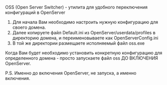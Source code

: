 OSS (Open Server Switcher) - утилита для удобного переключения конфигураций в OpenServer

1. Для начала Вам необходимо настроить нужную конфигурацию для своего домена.
2. Далее копируете файл Default.ini из OpenServer/userdata/profiles в директорию домена, и переименовываете как OpenServerConfig.ini
3. В той же директории размещаете исполняемый файл oss.exe

Когда Вам будет необходимо установить конкретную конфигурацию для определенного домена - просто запускаете файл oss ДО ВКЛЮЧЕНИЯ OpenServer.

P.S. Именно до включения OpenServer, не запуска, а именно включения.